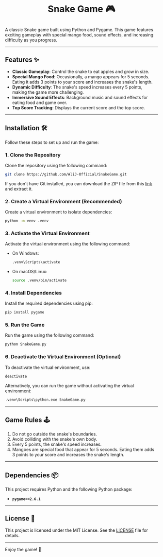 <p align="center" style="font-size:30px;">
  <strong> Snake Game 🎮</strong>
</p>

A classic Snake game built using Python and Pygame. This game features exciting gameplay with special mango food, sound effects, and increasing difficulty as you progress.

---

## Features ✨

- **Classic Gameplay**: Control the snake to eat apples and grow in size.
- **Special Mango Food**: Occasionally, a mango appears for 5 seconds. Eating it adds 3 points to your score and increases the snake's length.
- **Dynamic Difficulty**: The snake's speed increases every 5 points, making the game more challenging.
- **Immersive Sound Effects**: Background music and sound effects for eating food and game over.
- **Top Score Tracking**: Displays the current score and the top score.

---

## Installation 🛠️

Follow these steps to set up and run the game:

### 1. Clone the Repository
Clone the repository using the following command:
```bash
git clone https://github.com/AliJ-Official/SnakeGame.git
```

If you don't have Git installed, you can download the ZIP file from this [link](https://codeload.github.com/AliJ-Official/SnakeGame/zip/refs/heads/main) and extract it.

### 2. Create a Virtual Environment (Recommended)
Create a virtual environment to isolate dependencies:
```bash
python -m venv .venv
```

### 3. Activate the Virtual Environment
Activate the virtual environment using the following command:
- On Windows:
  ```bash
  .venv\Scripts\activate
  ```
- On macOS/Linux:
  ```bash
  source .venv/bin/activate
  ```

### 4. Install Dependencies
Install the required dependencies using pip:
```bash
pip install pygame
```

### 5. Run the Game
Run the game using the following command:
```bash
python SnakeGame.py
```

### 6. Deactivate the Virtual Environment (Optional)
To deactivate the virtual environment, use:
```bash
deactivate
```

Alternatively, you can run the game without activating the virtual environment:
```bash
.venv\Scripts\python.exe SnakeGame.py
```

---

## Game Rules 🕹️

1. Do not go outside the snake's boundaries.
2. Avoid colliding with the snake's own body.
3. Every 5 points, the snake's speed increases.
4. Mangoes are special food that appear for 5 seconds. Eating them adds 3 points to your score and increases the snake's length.

---
## Dependencies 📦

This project requires Python and the following Python package:
- **`pygame==2.6.1`**



---

## License 📜

This project is licensed under the MIT License. See the [LICENSE](LICENSE) file for details.

---

Enjoy the game! 🎉
